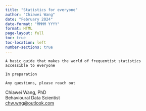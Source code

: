 ```yaml
---
title: "Statistics for everyone"
author: "Chiawei Wang"
date: "February 2024"
date-format: "MMMM YYYY"
format: HTML
page-layout: full
toc: true
toc-location: left
number-sections: true
---
```


`A basic guide that makes the world of frequentist statistics accessible to everyone`

`In preparation`

`Any questions, please reach out`

Chiawei Wang, PhD\
Behavioural Data Scientist\
[chw.wng\@outlook.com](mailto:chw.wng@outlook.com)
